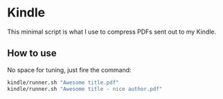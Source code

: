# Kindle

This minimal script is what I use to compress PDFs sent out to my Kindle.

## How to use

No space for tuning, just fire the command:

```bash
kindle/runner.sh "Awesome title.pdf"
kindle/runner.sh "Awesome title - nice author.pdf"
```
